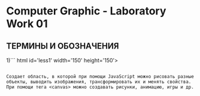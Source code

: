 Computer Graphic - Laboratory Work 01
=====================
ТЕРМИНЫ И ОБОЗНАЧЕНИЯ
-----------------------------------

1)```
html id='less1' width='150' height='150'> 
```

Создает область, в которой при помощи JavaScript можно рисовать разные объекты, выводить изображения, трансформировать их и менять свойства. При помощи тега <canvas> можно создавать рисунки, анимацию, игры и др. 

